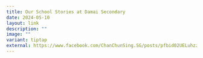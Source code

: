 ```yaml
---
title: Our School Stories at Damai Secondary
date: 2024-05-10
layout: link
description: ""
image: ""
variant: tiptap
external: https://www.facebook.com/ChanChunSing.SG/posts/pfbid02UELuhzz8zvyjwo6Y4955AkEn9cmAoWQe2E6edxp5uuBUiVwRcDSFi1kFqHY5EM7Al
---
```


